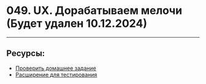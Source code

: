 # 049. UX. Дорабатываем мелочи (Будет удален 10.12.2024)

<hr>

## Ресурсы:

- [Проверить домашнее задание](https://github.com/yankovalenko94/Webdev2019/tree/master/Uber_step_4)
- [Расширение для тестирования](https://chromewebstore.google.com/detail/responsive-web-design-tes/enhcpefphhaiikpobimgcakinhabgiib)
